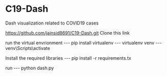 # C19-Dash
Dash visualization related to COVID19 cases

https://github.com/jainsid8691/C19-Dash.git Clone this link

run the virtual envrionment --- pip install virtualenv --- virtualenv venv --- venv\Scripts\activate

Install the required libraries --- pip install -r requirements.tx

run --- python dash.py
